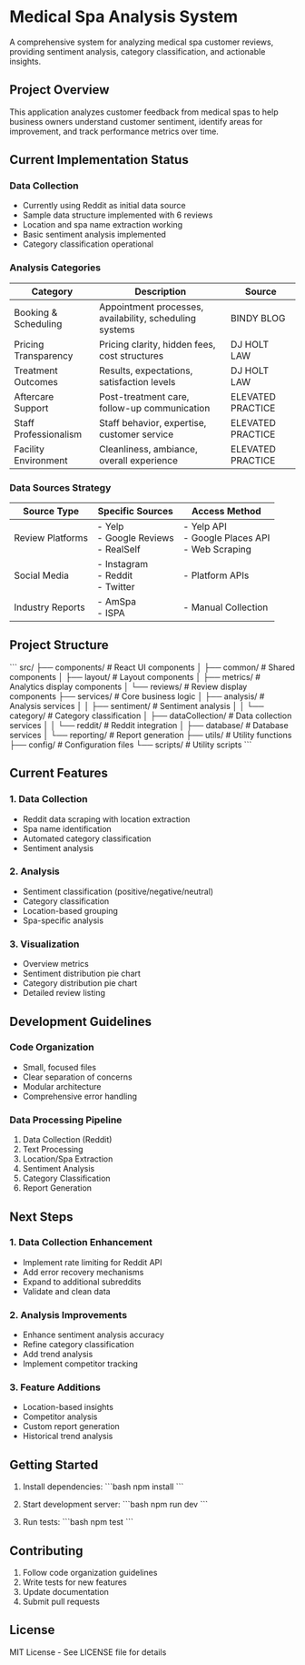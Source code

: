# Medical Spa Analysis System

A comprehensive system for analyzing medical spa customer reviews, providing sentiment analysis, category classification, and actionable insights.

## Project Overview

This application analyzes customer feedback from medical spas to help business owners understand customer sentiment, identify areas for improvement, and track performance metrics over time.

## Current Implementation Status

### Data Collection
- Currently using Reddit as initial data source
- Sample data structure implemented with 6 reviews
- Location and spa name extraction working
- Basic sentiment analysis implemented
- Category classification operational

### Analysis Categories
| Category | Description | Source |
|----------|-------------|---------|
| Booking & Scheduling | Appointment processes, availability, scheduling systems | BINDY BLOG |
| Pricing Transparency | Pricing clarity, hidden fees, cost structures | DJ HOLT LAW |
| Treatment Outcomes | Results, expectations, satisfaction levels | DJ HOLT LAW |
| Aftercare Support | Post-treatment care, follow-up communication | ELEVATED PRACTICE |
| Staff Professionalism | Staff behavior, expertise, customer service | ELEVATED PRACTICE |
| Facility Environment | Cleanliness, ambiance, overall experience | ELEVATED PRACTICE |

### Data Sources Strategy

| Source Type | Specific Sources | Access Method |
|-------------|-----------------|----------------|
| Review Platforms | - Yelp<br>- Google Reviews<br>- RealSelf | - Yelp API<br>- Google Places API<br>- Web Scraping |
| Social Media | - Instagram<br>- Reddit<br>- Twitter | - Platform APIs |
| Industry Reports | - AmSpa<br>- ISPA | - Manual Collection |

## Project Structure

\`\`\`
src/
├── components/           # React UI components
│   ├── common/          # Shared components
│   ├── layout/          # Layout components
│   ├── metrics/         # Analytics display components
│   └── reviews/         # Review display components
├── services/            # Core business logic
│   ├── analysis/        # Analysis services
│   │   ├── sentiment/   # Sentiment analysis
│   │   └── category/    # Category classification
│   ├── dataCollection/  # Data collection services
│   │   └── reddit/      # Reddit integration
│   ├── database/        # Database services
│   └── reporting/       # Report generation
├── utils/               # Utility functions
├── config/             # Configuration files
└── scripts/            # Utility scripts
\`\`\`

## Current Features

### 1. Data Collection
- Reddit data scraping with location extraction
- Spa name identification
- Automated category classification
- Sentiment analysis

### 2. Analysis
- Sentiment classification (positive/negative/neutral)
- Category classification
- Location-based grouping
- Spa-specific analysis

### 3. Visualization
- Overview metrics
- Sentiment distribution pie chart
- Category distribution pie chart
- Detailed review listing

## Development Guidelines

### Code Organization
- Small, focused files
- Clear separation of concerns
- Modular architecture
- Comprehensive error handling

### Data Processing Pipeline
1. Data Collection (Reddit)
2. Text Processing
3. Location/Spa Extraction
4. Sentiment Analysis
5. Category Classification
6. Report Generation

## Next Steps

### 1. Data Collection Enhancement
- Implement rate limiting for Reddit API
- Add error recovery mechanisms
- Expand to additional subreddits
- Validate and clean data

### 2. Analysis Improvements
- Enhance sentiment analysis accuracy
- Refine category classification
- Add trend analysis
- Implement competitor tracking

### 3. Feature Additions
- Location-based insights
- Competitor analysis
- Custom report generation
- Historical trend analysis

## Getting Started

1. Install dependencies:
\`\`\`bash
npm install
\`\`\`

2. Start development server:
\`\`\`bash
npm run dev
\`\`\`

3. Run tests:
\`\`\`bash
npm test
\`\`\`

## Contributing

1. Follow code organization guidelines
2. Write tests for new features
3. Update documentation
4. Submit pull requests

## License

MIT License - See LICENSE file for details